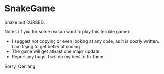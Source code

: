 # SnakeGame
Snake but CURSED.

Notes (if you for some reason want to play this terrible game):
  - I suggest not copying or even looking at any code, as it is poorly written. I am trying to get better at coding
  - The game will get atleast one major update 
  - Report any bugs. I will do my best to fix them
 
Sorry,
Qentang
